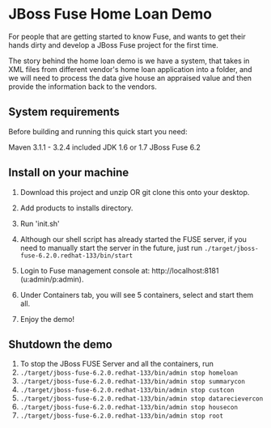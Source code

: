 JBoss Fuse Home Loan Demo
===========================================================
For people that are getting started to know Fuse, and wants to get their hands dirty and develop a JBoss Fuse project for the first time.

The story behind the home loan demo is we have a system, that takes in XML files from different vendor's home loan application into a folder, and we will need to process the data give house an appraised value and then provide the information back to the vendors. 

System requirements
-----------------------
Before building and running this quick start you need:

Maven 3.1.1 - 3.2.4 included
JDK 1.6 or 1.7
JBoss Fuse 6.2

Install on your machine
-----------------------
1. Download this project and unzip OR git clone this onto your desktop.

2. Add products to installs directory.

3. Run 'init.sh'

4. Although our shell script has already started the FUSE server, if you need to manually start the server in the future, just run `./target/jboss-fuse-6.2.0.redhat-133/bin/start`

5. Login to Fuse management console at:  http://localhost:8181    (u:admin/p:admin).

6. Under Containers tab, you will see 5 containers, select and start them all.  

7. Enjoy the demo!


Shutdown the demo
-----------------------
1. To stop the JBoss FUSE Server and all the containers, run
  1. `./target/jboss-fuse-6.2.0.redhat-133/bin/admin stop homeloan`
  2. `./target/jboss-fuse-6.2.0.redhat-133/bin/admin stop summarycon`
  3. `./target/jboss-fuse-6.2.0.redhat-133/bin/admin stop custcon`
  4. `./target/jboss-fuse-6.2.0.redhat-133/bin/admin stop datarecievercon`
  5. `./target/jboss-fuse-6.2.0.redhat-133/bin/admin stop housecon`
  6. `./target/jboss-fuse-6.2.0.redhat-133/bin/admin stop root`
